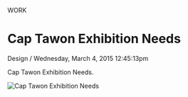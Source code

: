 <p class="type">WORK</p>

# Cap Tawon Exhibition Needs

<p class="meta">Design  /  Wednesday, March 4, 2015 12:45:13pm</p>

Cap Tawon Exhibition Needs.

![Cap Tawon Exhibition Needs](https://farooq-agent.web.app/assets/images/works/large/cap-tawon-exhibition-needs.jpg)
